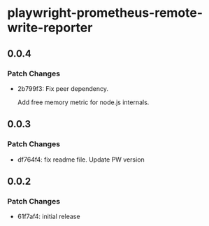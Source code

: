 # playwright-prometheus-remote-write-reporter

## 0.0.4

### Patch Changes

- 2b799f3: Fix peer dependency.

  Add free memory metric for node.js internals.

## 0.0.3

### Patch Changes

- df764f4: fix readme file. Update PW version

## 0.0.2

### Patch Changes

- 61f7af4: initial release

